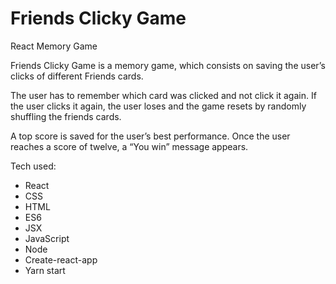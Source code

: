 # Friends Clicky Game
React Memory Game

Friends Clicky Game is a memory game, which consists on saving the user’s clicks of different Friends cards. 

The user has to remember which card was clicked and not click it again. If the user clicks it again, the user loses and the game resets by randomly shuffling the friends cards. 

A top score is saved for the user’s best performance. Once the user reaches a score of twelve, a “You win” message appears. 

Tech used:

* React
* CSS
* HTML
* ES6
* JSX
* JavaScript
* Node
* Create-react-app
* Yarn start

